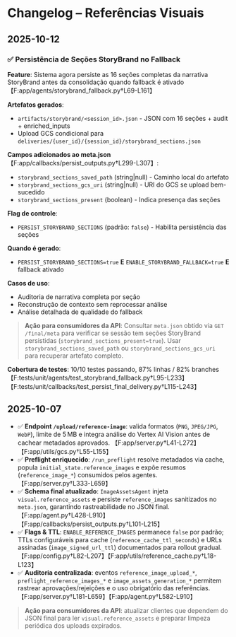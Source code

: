 # Changelog – Referências Visuais

## 2025-10-12

### ✅ Persistência de Seções StoryBrand no Fallback

**Feature**: Sistema agora persiste as 16 seções completas da narrativa StoryBrand antes da consolidação quando fallback é ativado 【F:app/agents/storybrand_fallback.py†L69-L161】

**Artefatos gerados**:
- `artifacts/storybrand/<session_id>.json` - JSON com 16 seções + audit + enriched_inputs
- Upload GCS condicional para `deliveries/{user_id}/{session_id}/storybrand_sections.json`

**Campos adicionados ao meta.json** 【F:app/callbacks/persist_outputs.py†L299-L307】:
- `storybrand_sections_saved_path` (string|null) - Caminho local do artefato
- `storybrand_sections_gcs_uri` (string|null) - URI do GCS se upload bem-sucedido
- `storybrand_sections_present` (boolean) - Indica presença das seções

**Flag de controle**:
- `PERSIST_STORYBRAND_SECTIONS` (padrão: `false`) - Habilita persistência das seções

**Quando é gerado**:
- `PERSIST_STORYBRAND_SECTIONS=true` **E** `ENABLE_STORYBRAND_FALLBACK=true` **E** fallback ativado

**Casos de uso**:
- Auditoria de narrativa completa por seção
- Reconstrução de contexto sem reprocessar análise
- Análise detalhada de qualidade do fallback

> **Ação para consumidores da API**: Consultar `meta.json` obtido via `GET /final/meta` para verificar se sessão tem seções StoryBrand persistidas (`storybrand_sections_present=true`). Usar `storybrand_sections_saved_path` ou `storybrand_sections_gcs_uri` para recuperar artefato completo.

**Cobertura de testes**: 10/10 testes passando, 87% linhas / 82% branches 【F:tests/unit/agents/test_storybrand_fallback.py†L95-L233】【F:tests/unit/callbacks/test_persist_final_delivery.py†L115-L243】

## 2025-10-07
- ✅ **Endpoint `/upload/reference-image`**: valida formatos (`PNG`, `JPEG/JPG`, `WebP`), limite de 5 MB e integra análise do Vertex AI Vision antes de cachear metadados aprovados. 【F:app/server.py†L41-L272】【F:app/utils/gcs.py†L55-L155】
- ✅ **Preflight enriquecido**: `/run_preflight` resolve metadados via cache, popula `initial_state.reference_images` e expõe resumos (`reference_image_*`) consumidos pelos agentes. 【F:app/server.py†L333-L659】
- ✅ **Schema final atualizado**: `ImageAssetsAgent` injeta `visual.reference_assets` e persiste `reference_images` sanitizados no `meta.json`, garantindo rastreabilidade no JSON final. 【F:app/agent.py†L428-L910】【F:app/callbacks/persist_outputs.py†L101-L215】
- ✅ **Flags & TTL**: `ENABLE_REFERENCE_IMAGES` permanece `false` por padrão; TTLs configuráveis para cache (`reference_cache_ttl_seconds`) e URLs assinadas (`image_signed_url_ttl`) documentados para rollout gradual. 【F:app/config.py†L82-L207】【F:app/utils/reference_cache.py†L18-L123】
- ✅ **Auditoria centralizada**: eventos `reference_image_upload_*`, `preflight_reference_images_*` e `image_assets_generation_*` permitem rastrear aprovações/rejeições e o uso obrigatório das referências. 【F:app/server.py†L181-L659】【F:app/agent.py†L582-L910】

> **Ação para consumidores da API**: atualizar clientes que dependem do JSON final para ler `visual.reference_assets` e preparar limpeza periódica dos uploads expirados.
